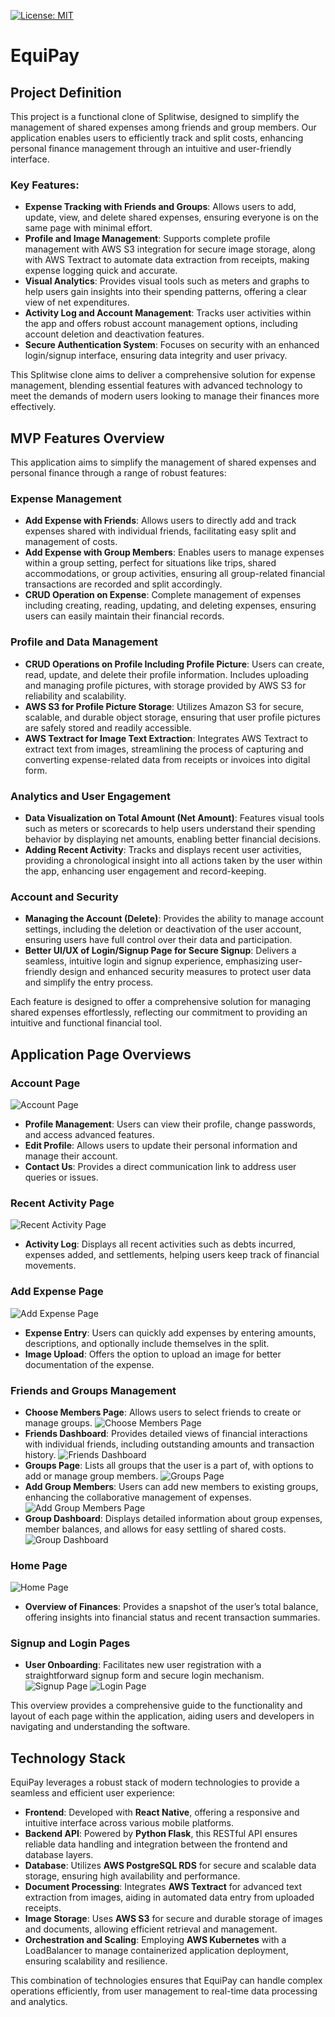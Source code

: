 [![License: MIT](https://img.shields.io/badge/License-MIT-yellow.svg)](https://opensource.org/licenses/MIT)

# EquiPay

## Project Definition

This project is a functional clone of Splitwise, designed to simplify the management of shared expenses among friends and group members. Our application enables users to efficiently track and split costs, enhancing personal finance management through an intuitive and user-friendly interface.

### Key Features:

- **Expense Tracking with Friends and Groups**: Allows users to add, update, view, and delete shared expenses, ensuring everyone is on the same page with minimal effort.
- **Profile and Image Management**: Supports complete profile management with AWS S3 integration for secure image storage, along with AWS Textract to automate data extraction from receipts, making expense logging quick and accurate.
- **Visual Analytics**: Provides visual tools such as meters and graphs to help users gain insights into their spending patterns, offering a clear view of net expenditures.
- **Activity Log and Account Management**: Tracks user activities within the app and offers robust account management options, including account deletion and deactivation features.
- **Secure Authentication System**: Focuses on security with an enhanced login/signup interface, ensuring data integrity and user privacy.

This Splitwise clone aims to deliver a comprehensive solution for expense management, blending essential features with advanced technology to meet the demands of modern users looking to manage their finances more effectively.

## MVP Features Overview

This application aims to simplify the management of shared expenses and personal finance through a range of robust features:

### Expense Management

- **Add Expense with Friends**: Allows users to directly add and track expenses shared with individual friends, facilitating easy split and management of costs.
- **Add Expense with Group Members**: Enables users to manage expenses within a group setting, perfect for situations like trips, shared accommodations, or group activities, ensuring all group-related financial transactions are recorded and split accordingly.
- **CRUD Operation on Expense**: Complete management of expenses including creating, reading, updating, and deleting expenses, ensuring users can easily maintain their financial records.

### Profile and Data Management

- **CRUD Operations on Profile Including Profile Picture**: Users can create, read, update, and delete their profile information. Includes uploading and managing profile pictures, with storage provided by AWS S3 for reliability and scalability.
- **AWS S3 for Profile Picture Storage**: Utilizes Amazon S3 for secure, scalable, and durable object storage, ensuring that user profile pictures are safely stored and readily accessible.
- **AWS Textract for Image Text Extraction**: Integrates AWS Textract to extract text from images, streamlining the process of capturing and converting expense-related data from receipts or invoices into digital form.

### Analytics and User Engagement

- **Data Visualization on Total Amount (Net Amount)**: Features visual tools such as meters or scorecards to help users understand their spending behavior by displaying net amounts, enabling better financial decisions.
- **Adding Recent Activity**: Tracks and displays recent user activities, providing a chronological insight into all actions taken by the user within the app, enhancing user engagement and record-keeping.

### Account and Security

- **Managing the Account (Delete)**: Provides the ability to manage account settings, including the deletion or deactivation of the user account, ensuring users have full control over their data and participation.
- **Better UI/UX of Login/Signup Page for Secure Signup**: Delivers a seamless, intuitive login and signup experience, emphasizing user-friendly design and enhanced security measures to protect user data and simplify the entry process.

Each feature is designed to offer a comprehensive solution for managing shared expenses effortlessly, reflecting our commitment to providing an intuitive and functional financial tool.

## Application Page Overviews

### Account Page

![Account Page](equipay/images/Account.PNG)

- **Profile Management**: Users can view their profile, change passwords, and access advanced features.
- **Edit Profile**: Allows users to update their personal information and manage their account.
- **Contact Us**: Provides a direct communication link to address user queries or issues.

### Recent Activity Page

![Recent Activity Page](equipay/images/Activity.PNG)

- **Activity Log**: Displays all recent activities such as debts incurred, expenses added, and settlements, helping users keep track of financial movements.

### Add Expense Page

![Add Expense Page](equipay/images/AddExpense.PNG)

- **Expense Entry**: Users can quickly add expenses by entering amounts, descriptions, and optionally include themselves in the split.
- **Image Upload**: Offers the option to upload an image for better documentation of the expense.

### Friends and Groups Management

- **Choose Members Page**: Allows users to select friends to create or manage groups.
  ![Choose Members Page](equipay/images/ChooseMembers.PNG)
- **Friends Dashboard**: Provides detailed views of financial interactions with individual friends, including outstanding amounts and transaction history.
  ![Friends Dashboard](equipay/images/FriendDashBoard.PNG)
- **Groups Page**: Lists all groups that the user is a part of, with options to add or manage group members.
  ![Groups Page](equipay/images/Group.PNG)
- **Add Group Members**: Users can add new members to existing groups, enhancing the collaborative management of expenses.
  ![Add Group Members Page](equipay/images/GroupAddMember.PNG)
- **Group Dashboard**: Displays detailed information about group expenses, member balances, and allows for easy settling of shared costs.
  ![Group Dashboard](equipay/images/GroupDashBoard.PNG)

### Home Page

![Home Page](equipay/images/HomePage.PNG)

- **Overview of Finances**: Provides a snapshot of the user’s total balance, offering insights into financial status and recent transaction summaries.

### Signup and Login Pages

- **User Onboarding**: Facilitates new user registration with a straightforward signup form and secure login mechanism.
  ![Signup Page](equipay/images/SignupPage.PNG)
  ![Login Page](equipay/images/LoginPage.PNG)

This overview provides a comprehensive guide to the functionality and layout of each page within the application, aiding users and developers in navigating and understanding the software.

## Technology Stack

EquiPay leverages a robust stack of modern technologies to provide a seamless and efficient user experience:

- **Frontend**: Developed with **React Native**, offering a responsive and intuitive interface across various mobile platforms.
- **Backend API**: Powered by **Python Flask**, this RESTful API ensures reliable data handling and integration between the frontend and database layers.
- **Database**: Utilizes **AWS PostgreSQL RDS** for secure and scalable data storage, ensuring high availability and performance.
- **Document Processing**: Integrates **AWS Textract** for advanced text extraction from images, aiding in automated data entry from uploaded receipts.
- **Image Storage**: Uses **AWS S3** for secure and durable storage of images and documents, allowing efficient retrieval and management.
- **Orchestration and Scaling**: Employing **AWS Kubernetes** with a LoadBalancer to manage containerized application deployment, ensuring scalability and resilience.

This combination of technologies ensures that EquiPay can handle complex operations efficiently, from user management to real-time data processing and analytics.
